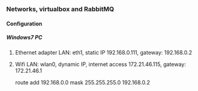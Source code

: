 ### Networks, virtualbox and RabbitMQ

#### Configuration

##### Windows7 PC

1) Ethernet adapter LAN: eth1, static IP 192.168.0.111, gateway: 192.168.0.2  
2) Wifi LAN: wlan0, dynamic IP, internet access 172.21.46.115, gateway: 172.21.46.1  
 
	route add 192.168.0.0 mask 255.255.255.0 192.168.0.2   




